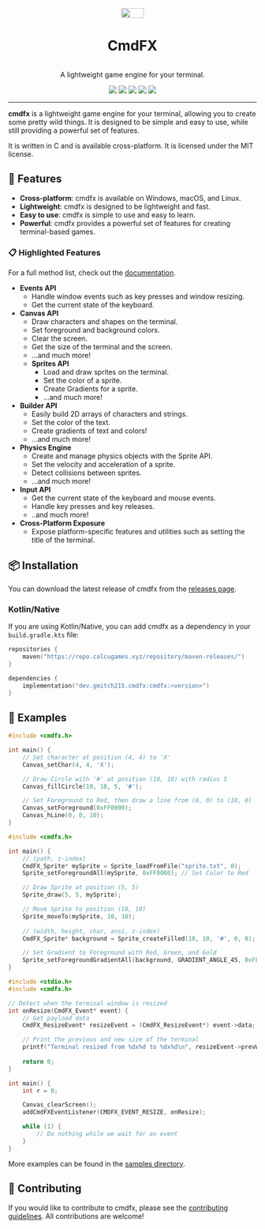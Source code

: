 <div style="display: flex; align-items: center; flex-direction: column;" align="center">
    <img align="center" style="align-self: center; max-width: 256px" src="https://cdn.gmitch215.xyz/cmdfx.png" width="30%" alt="" />
    <h1 style="text-align: center;">CmdFX</h1>
    <p style="text-align: center;">A lightweight game engine for your terminal.</p>
    <div align="center">
        <img src="https://img.shields.io/github/v/release/gmitch215/cmdfx">
        <img src="https://img.shields.io/github/downloads/gmitch215/cmdfx/total">
        <img src="https://img.shields.io/github/license/gmitch215/cmdfx">
        <img src="https://img.shields.io/github/stars/gmitch215/cmdfx?style=flat">
        <img src="https://img.shields.io/github/commit-activity/t/gmitch215/cmdfx?color=violet">
    </div>
</div>

---

**cmdfx** is a lightweight game engine for your terminal, allowing you to create some pretty wild things. It is designed to be simple and easy to use, while still providing a powerful set of features.

It is written in C and is available cross-platform. It is licensed under the MIT license.

## 🍎 Features

- **Cross-platform**: cmdfx is available on Windows, macOS, and Linux.
- **Lightweight**: cmdfx is designed to be lightweight and fast.
- **Easy to use**: cmdfx is simple to use and easy to learn.
- **Powerful**: cmdfx provides a powerful set of features for creating terminal-based games.

### 📋 Highlighted Features

For a full method list, check out the [documentation](https://gmitch215.github.io/cmdfx/).

- **Events API**
  - Handle window events such as key presses and window resizing.
  - Get the current state of the keyboard.
- **Canvas API**
  - Draw characters and shapes on the terminal.
  - Set foreground and background colors.
  - Clear the screen.
  - Get the size of the terminal and the screen.
  - ...and much more!
  - **Sprites API**
    - Load and draw sprites on the terminal.
    - Set the color of a sprite.
    - Create Gradients for a sprite.
    - ...and much more!
- **Builder API**
  - Easily build 2D arrays of characters and strings.
  - Set the color of the text.
  - Create gradients of text and colors!
  - ...and much more!
- **Physics Engine**
  - Create and manage physics objects with the Sprite API.
  - Set the velocity and acceleration of a sprite.
  - Detect collisions between sprites.
  - ...and much more!
- **Input API**
  - Get the current state of the keyboard and mouse events.
  - Handle key presses and key releases.
  - ..and much more!
- **Cross-Platform Exposure**
  - Expose platform-specific features and utilities such as setting the title of the terminal.

## 📦 Installation

You can download the latest release of cmdfx from the [releases page](https://github.com/gmitch215/cmdfx/releases).

### Kotlin/Native

If you are using Kotlin/Native, you can add cmdfx as a dependency in your `build.gradle.kts` file:

```kotlin
repositories {
    maven("https://repo.calcugames.xyz/repository/maven-releases/")
}

dependencies {
    implementation("dev.gmitch215.cmdfx:cmdfx:<version>")
}
```

## 🚀 Examples

```c
#include <cmdfx.h>

int main() {
    // Set character at position (4, 4) to 'X'
    Canvas_setChar(4, 4, 'X');

    // Draw Circle with '#' at position (10, 10) with radius 5
    Canvas_fillCircle(10, 10, 5, '#');

    // Set Foreground to Red, then draw a line from (0, 0) to (10, 0)
    Canvas_setForeground(0xFF0000);
    Canvas_hLine(0, 0, 10);
}

```

```c
#include <cmdfx.h>

int main() {
    // (path, z-index)
    CmdFX_Sprite* mySprite = Sprite_loadFromFile("sprite.txt", 0);
    Sprite_setForegroundAll(mySprite, 0xFF0000); // Set Color to Red

    // Draw Sprite at position (5, 5)   
    Sprite_draw(5, 5, mySprite);

    // Move Sprite to position (10, 10)
    Sprite_moveTo(mySprite, 10, 10);
    
    // (width, height, char, ansi, z-index)
    CmdFX_Sprite* background = Sprite_createFilled(10, 10, '#', 0, 0);

    // Set Gradient to Foreground with Red, Green, and Gold
    Sprite_setForegroundGradientAll(background, GRADIENT_ANGLE_45, 0xFF0000, 0x00FF00, 0xFFD700);
}

```

```c
#include <stdio.h>
#include <cmdfx.h>

// Detect when the terminal window is resized
int onResize(CmdFX_Event* event) {
    // Get payload data
    CmdFX_ResizeEvent* resizeEvent = (CmdFX_ResizeEvent*) event->data;

    // Print the previous and new size of the terminal
    printf("Terminal resized from %dx%d to %dx%d\n", resizeEvent->prevWidth, resizeEvent->prevHeight, resizeEvent->newWidth, resizeEvent->newHeight);
    
    return 0;
}

int main() {
    int r = 0;

    Canvas_clearScreen();
    addCmdFXEventListener(CMDFX_EVENT_RESIZE, onResize);

    while (1) {
        // Do nothing while we wait for an event
    }
}
```

More examples can be found in the [samples directory](/samples).

## 📝 Contributing

If you would like to contribute to cmdfx, please see the [contributing guidelines](CONTRIBUTING.md). All contributions are welcome!
